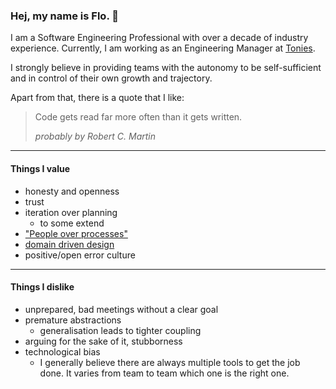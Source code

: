 ### Hej, my name is Flo. 👋

I am a Software Engineering Professional with over a decade of industry experience.
Currently, I am working as an Engineering Manager at [Tonies](https://tonies.com/de-de/).

I strongly believe in providing teams with the autonomy to be self-sufficient and in control of their own growth and trajectory.


Apart from that, there is a quote that I like:

> Code gets read far more often than it gets written.
>
> _probably by Robert C. Martin_

___

#### Things I value

- honesty and openness
- trust
- iteration over planning
  - to some extend
- ["People over processes"](https://agilemanifesto.org/)
- [domain driven design](https://en.wikipedia.org/wiki/Domain-driven_design)
- positive/open error culture

___

#### Things I dislike

- unprepared, bad meetings without a clear goal
- premature abstractions
  - generalisation leads to tighter coupling
- arguing for the sake of it, stubborness
- technological bias
  - I generally believe there are always multiple tools to get the job done. It varies from team to team which one is the right one.
